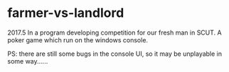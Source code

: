 # farmer-vs-landlord

2017.5 In a program developing competition for our fresh man in SCUT.
A poker game which run on the windows console. 

PS: there are still some bugs in the console UI, so it may be unplayable in some way......
